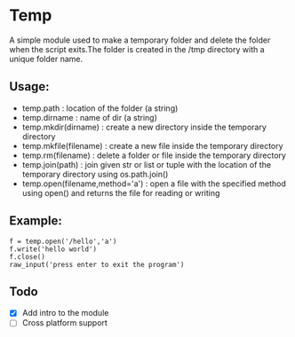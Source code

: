 # Temp
A simple module used to make a temporary 
folder and delete the folder when the
script exits.The folder is created in the
/tmp directory with a unique folder name.

## Usage:
 - temp.path : location of the folder (a string)
 - temp.dirname : name of dir (a string)
 - temp.mkdir(dirname) : create a new directory inside the temporary directory
 - temp.mkfile(filename) : create a new file inside the temporary directory
 - temp.rm(filename) : delete a folder or file inside the temporary directory
 - temp.join(path) : join given str or list or tuple with the location of the temporary directory using os.path.join()
 - temp.open(filename,method='a') : open a file with the specified method using open() and returns the file for reading or writing

## Example:
```import temp
f = temp.open('/hello','a')
f.write('hello world')
f.close()
raw_input('press enter to exit the program')
```
## Todo
- [x] Add intro to the module
- [ ] Cross platform support

